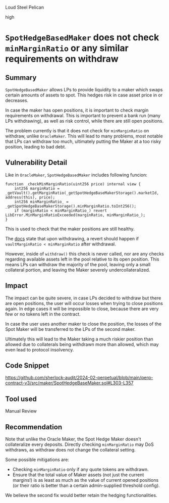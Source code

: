 Loud Steel Pelican

high

# `SpotHedgeBasedMaker` does not check `minMarginRatio` or any similar requirements on withdraw

## Summary

`SpotHedgeBasedMaker` allows LPs to provide liquidity to a maker which swaps certain amounts of assets to spot. 
This hedges risk in case asset price in or decreases. 

In case the maker has open positions, it is important to check margin requirements on withdrawal. 
This is important to prevent a bank run (many LPs withdrawing), as well as risk control, while there are still open positions.

The problem currently is that it does not check for `minMarginRatio` on withdraw, unlike `OracleMaker`. 
This will lead to many problems, most notable that LPs can withdraw too much, ultimately putting the Maker at a too risky position, leading to bad debt.

## Vulnerability Detail

Like in `OracleMaker`, `SpotHedgeBasedMaker` includes following funcion:

```solidity
function _checkMinMarginRatio(uint256 price) internal view {
    int256 marginRatio = _getVault().getMarginRatio(_getSpotHedgeBaseMakerStorage().marketId, address(this), price);
    int256 minMarginRatio_ = _getSpotHedgeBaseMakerStorage().minMarginRatio.toInt256();
    if (marginRatio < minMarginRatio_) revert LibError.MinMarginRatioExceeded(marginRatio, minMarginRatio_);
}
```

This is used to check that the maker positions are still healthy.

The [docs](https://perp.notion.site/SpotHedgeMaker-5b9d196723d4471c8818fe65ad7b9ce0#fc2c90b9ee0e44079fe3641b6128fdda) state that upon withdrawing, a revert should happen if `vaultMarginRatio < minMarginRatio` after withdrawal.

However, inside of `withdraw()` this check is never called, nor are any checks regarding available assets left in the pool relative to its open position. This means LPs can withdraw the majority of the pool, leaving only a small collateral portion, and leaving the Maker severely undercollateralized.

## Impact

The impact can be quite severe, in case LPs decided to withdraw but there are open positions, the user will occur losses when trying to close positions again.
In edge cases it will be impossible to close, because there are very few or no tokens left in the contract. 

In case the user uses another maker to close the position, the losses of the Spot Maker will be transferred to the LPs of the second maker.

Ultimately this will lead to the Maker taking a much riskier position than allowed due to collaterals being withdrawn more than allowed, which may even lead to protocol insolvency.

## Code Snippet

https://github.com/sherlock-audit/2024-02-perpetual/blob/main/perp-contract-v3/src/maker/SpotHedgeBaseMaker.sol#L303-L357

## Tool used

Manual Review

## Recommendation

Note that unlike the Oracle Maker, the Spot Hedge Maker doesn't collateralize every deposits. Directly checking `minMarginRatio` may DoS withdraws, as withdraw does not change the collateral setting.

Some possible mitigations are:
- Checking `minMarginRatio` only if any quote tokens are withdrawn. 
- Ensure that the total value of Maker assets (not just the current margins!) is as least as much as the value of current opened positions (or their ratio is better than a certain admin-supplied threshold config).

We believe the second fix would better retain the hedging functionalities.